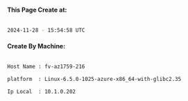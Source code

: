 
   
#### This Page Create at:

```bash

2024-11-28 - 15:54:58 UTC

```

#### Create By Machine:

```bash

Host Name : fv-az1759-216

platform  : Linux-6.5.0-1025-azure-x86_64-with-glibc2.35

Ip Local  : 10.1.0.202

```


